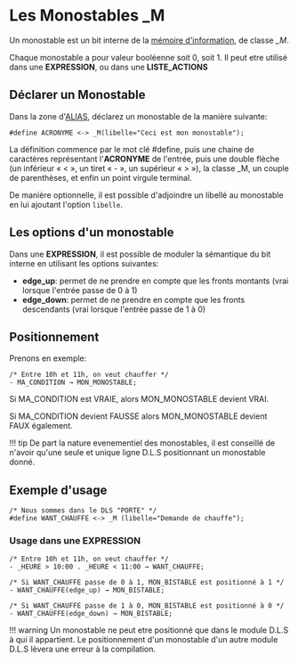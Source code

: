 # Les Monostables _M

Un monostable est un bit interne de la [mémoire d'information](dls.md#memoire-d'informations), de classe *_M*.

Chaque monostable a pour valeur booléenne soit 0, soit 1.
Il peut etre utilisé dans une **EXPRESSION**, ou dans une **LISTE_ACTIONS**

## Déclarer un Monostable

Dans la zone d'[ALIAS](dls_acronymes.md), déclarez un monostable de la manière suivante:

    #define ACRONYME <-> _M(libelle="Ceci est mon monostable");

La définition commence par le mot clé #define, puis une chaine de caractères représentant l'**ACRONYME** de l'entrée, puis une double flèche (un inférieur « < », un tiret « - », un supérieur « > »),
la classe _M, un couple de parenthèses, et enfin un point virgule terminal.

De manière optionnelle, il est possible d'adjoindre un libellé au monostable en lui ajoutant l'option `libelle`.

## Les options d'un monostable

Dans une **EXPRESSION**, il est possible de moduler la sémantique du bit interne en utilisant les options suivantes:

* **edge_up**: permet de ne prendre en compte que les fronts montants (vrai lorsque l'entrée passe de 0 à 1)
* **edge_down**: permet de ne prendre en compte que les fronts descendants (vrai lorsque l'entrée passe de 1 à 0)

## Positionnement

Prenons en exemple:

    /* Entre 10h et 11h, on veut chauffer */
    - MA_CONDITION → MON_MONOSTABLE;

Si MA_CONDITION est VRAIE, alors MON_MONOSTABLE devient VRAI.

Si MA_CONDITION devient FAUSSE alors MON_MONOSTABLE devient FAUX également.

!!! tip
    De part la nature evenementiel des monostables, il est conseillé de n'avoir qu'une seule et unique ligne D.L.S positionnant un monostable donné.

## Exemple d'usage

    /* Nous sommes dans le DLS "PORTE" */
    #define WANT_CHAUFFE <-> _M (libelle="Demande de chauffe");

### Usage dans une EXPRESSION

    /* Entre 10h et 11h, on veut chauffer */
    - _HEURE > 10:00 . _HEURE < 11:00 → WANT_CHAUFFE;

    /* Si WANT_CHAUFFE passe de 0 à 1, MON_BISTABLE est positionné à 1 */
    - WANT_CHAUFFE(edge_up) → MON_BISTABLE;

    /* Si WANT_CHAUFFE passe de 1 à 0, MON_BISTABLE est positionné à 0 */
    - WANT_CHAUFFE(edge_down) → MON_BISTABLE;

!!! warning
    Un monostable ne peut etre positionné que dans le module D.L.S à qui il appartient.
    Le positionnement d'un monostable d'un autre module D.L.S lèvera une erreur à la compilation.
